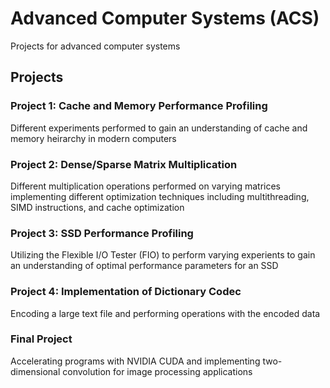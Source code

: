 # Advanced Computer Systems (ACS)
Projects for advanced computer systems

## Projects
### Project 1: Cache and Memory Performance Profiling
Different experiments performed to gain an understanding of cache and memory heirarchy in modern computers <br />

### Project 2: Dense/Sparse Matrix Multiplication 
Different multiplication operations performed on varying matrices implementing different optimization techniques including multithreading, SIMD instructions, and cache optimization <br />

### Project 3: SSD Performance Profiling
Utilizing the Flexible I/O Tester (FIO) to perform varying experients to gain an understanding of optimal performance parameters for an SSD <br />

### Project 4: Implementation of Dictionary Codec
Encoding a large text file and performing operations with the encoded data <br />

### Final Project
Accelerating programs with NVIDIA CUDA and implementing two-dimensional convolution for image processing applications <br />
